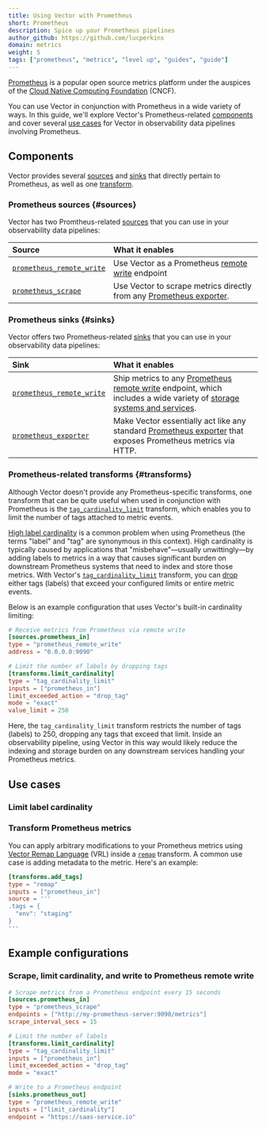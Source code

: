 ```yaml
---
title: Using Vector with Prometheus
short: Prometheus
description: Spice up your Prometheus pipelines
author_github: https://github.com/lucperkins
domain: metrics
weight: 5
tags: ["prometheus", "metrics", "level up", "guides", "guide"]
---
```


[Prometheus] is a popular open source metrics platform under the auspices of the [Cloud Native
Computing Foundation][cncf] (CNCF).

You can use Vector in conjunction with Prometheus in a wide variety of ways. In this guide, we'll
explore Vector's Prometheus-related [components](#components) and cover several [use
cases](#use-cases) for Vector in observability data pipelines involving Prometheus.

## Components

Vector provides several [sources](#sources) and [sinks](#sinks) that directly pertain to Prometheus,
as well as one [transform](#transforms).

### Prometheus sources {#sources}

Vector has two Promtheus-related [sources] that you can use in your observability data pipelines:

Source | What it enables
:------|:---------------
[`prometheus_remote_write`][remote_write_source] | Use Vector as a Prometheus [remote write][remote_write] endpoint
[`prometheus_scrape`][scrape_source] | Use Vector to scrape metrics directly from any [Prometheus exporter][exporter].

### Prometheus sinks {#sinks}

Vector offers two Prometheus-related [sinks] that you can use in your observability data pipelines:

Sink | What it enables
:----|:---------------
[`prometheus_remote_write`][remote_write_sink] | Ship metrics to any [Prometheus remote write][remote_write] endpoint, which includes a wide variety of [storage systems and services][remote_endpoints].
[`prometheus_exporter`][exporter_sink] | Make Vector essentially act like any standard [Prometheus exporter][exporter] that exposes Prometheus metrics via HTTP.

### Prometheus-related transforms {#transforms}

Although Vector doesn't provide any Prometheus-specific transforms, one transform that can be quite
useful when used in conjunction with Prometheus is the
[`tag_cardinality_limit`][tag_cardinality_limit] transform, which enables you to limit the number of
tags attached to metric events.

[High label cardinality][cardinality] is a common problem when using Prometheus (the terms "label"
and "tag" are synonymous in this context). High cardinality is typically caused by applications that
"misbehave"—usually unwittingly—by adding labels to metrics in a way that causes significant burden
on downstream Prometheus systems that need to index and store those metrics. With Vector's
[`tag_cardinality_limit`][tag_cardinality_limit] transform, you can [drop] either tags (labels) that
exceed your configured limits or entire metric events.

Below is an example configuration that uses Vector's built-in cardinality limiting:

```toml
# Receive metrics from Prometheus via remote write
[sources.prometheus_in]
type = "prometheus_remote_write"
address = "0.0.0.0:9090"

# Limit the number of labels by dropping tags
[transforms.limit_cardinality]
type = "tag_cardinality_limit"
inputs = ["prometheus_in"]
limit_exceeded_action = "drop_tag"
mode = "exact"
value_limit = 250
```

Here, the `tag_cardinality_limit` transform restricts the number of tags (labels) to 250, dropping
any tags that exceed that limit. Inside an observability pipeline, using Vector in this way would
likely reduce the indexing and storage burden on any downstream services handling your Prometheus
metrics.

## Use cases

### Limit label cardinality

### Transform Prometheus metrics

You can apply arbitrary modifications to your Prometheus metrics using [Vector Remap Language][vrl]
(VRL) inside a [`remap`][remap] transform. A common use case is adding metadata to the metric.
Here's an example:

```toml
[transforms.add_tags]
type = "remap"
inputs = ["prometheus_in"]
source = '''
.tags = {
  "env": "staging"
}
'''
```

## Example configurations

### Scrape, limit cardinality, and write to Prometheus remote write

```toml
# Scrape metrics from a Prometheus endpoint every 15 seconds
[sources.prometheus_in]
type = "prometheus_scrape"
endpoints = ["http://my-prometheus-server:9090/metrics"]
scrape_interval_secs = 15

# Limit the number of labels
[transforms.limit_cardinality]
type = "tag_cardinality_limit"
inputs = ["prometheus_in"]
limit_exceeded_action = "drop_tag"
mode = "exact"

# Write to a Prometheus endpoint
[sinks.prometheus_out]
type = "prometheus_remote_write"
inputs = ["limit_cardinality"]
endpoint = "https://saas-service.io"
```

[cardinality]: https://www.robustperception.io/cardinality-is-key
[cncf]: https://cncf.io
[drop]: /docs/reference/configuration/transforms/tag_cardinality_limit/#limit_exceeded_action
[exporter]: https://prometheus.io/docs/instrumenting/exporters
[exporter_sink]: /docs/reference/configuration/sinks/prometheus_exporter
[prometheus]: https://prometheus.io
[remap]: /docs/reference/configuration/transforms/remap
[remote_write]: https://prometheus.io/docs/practices/remote_write
[remote_endpoints]: https://prometheus.io/docs/operating/integrations/#remote-endpoints-and-storage
[remote_write_sink]: /docs/reference/configuration/sinks/prometheus_remote_write
[remote_write_source]: /docs/reference/configuration/sources/prometheus_remote_write
[scrape_source]: /docs/reference/configuration/sources/prometheus_scrape
[sinks]: /docs/reference/configuration/sinks
[sources]: /docs/reference/configuration/sources
[tag_cardinality_limit]: /docs/reference/configuration/transforms/tag_cardinality_limit
[vrl]: /docs/reference/vrl
